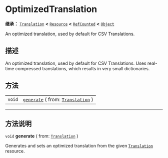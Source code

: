 <!-- ⚠ 请勿编辑本文件 ⚠ -->
<!-- 本文档使用脚本从 WeDot 引擎源码仓库生成。 -->
<!-- 生成脚本：https://github.com/WeDot-Engine/WeDot/tree/4.3/doc/tools/make_md.py； -->
<!-- 原文件：https://github.com/WeDot-Engine/WeDot/tree/4.3/doc/classes/OptimizedTranslation.xml。 -->

<div id="_class_optimizedtranslation"></div>

# OptimizedTranslation

**继承：** [`Translation`](class_translation.md) **<** [`Resource`](class_resource.md) **<** [`RefCounted`](class_refcounted.md) **<** [`Object`](class_object.md)

An optimized translation, used by default for CSV Translations.

## 描述

An optimized translation, used by default for CSV Translations. Uses real-time compressed translations, which results in very small dictionaries.

## 方法

|||
|:-:|:--|
| `void` | [`generate`](#class_optimizedtranslation_method_generate) ( from: [`Translation`](class_translation.md) ) |

<!-- rst-class:: classref-section-separator -->

---

## 方法说明

<div id="_class_optimizedtranslation_method_generate"></div>

`void` **generate** ( from: [`Translation`](class_translation.md) )<div id="class_optimizedtranslation_method_generate"></div>

Generates and sets an optimized translation from the given [`Translation`](class_translation.md) resource.

[^virtual]: 本方法通常需要用户覆盖才能生效。
[^const]: 本方法无副作用，不会修改该实例的任何成员变量。
[^vararg]: 本方法除了能接受在此处描述的参数外，还能够继续接受任意数量的参数。
[^constructor]: 本方法用于构造某个类型。
[^static]: 调用本方法无需实例，可直接使用类名进行调用。
[^operator]: 本方法描述的是使用本类型作为左操作数的有效运算符。
[^bitfield]: 这个值是由下列位标志构成位掩码的整数。
[^void]: 无返回值。
